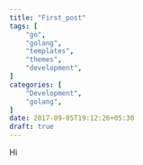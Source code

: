 ```yaml
---
title: "First_post"
tags: [
    "go",
    "golang",
    "templates",
    "themes",
    "development",
]
categories: [
    "Development",
    "golang",
]
date: 2017-09-05T19:12:26+05:30
draft: true
---
```

Hi

